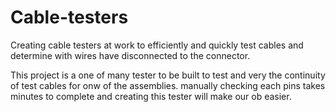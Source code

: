 # Cable-testers
Creating cable testers at work to efficiently and quickly test cables and determine with wires have disconnected to the connector.

This project is a one of many tester to be built to test and very the continuity of test cables for onw of the assemblies.
manually checking each pins takes minutes to complete and creating this tester will make our ob easier.
